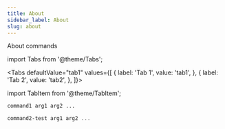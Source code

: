 ```yaml
---
title: About
sidebar_label: About
slug: about
---
```


About commands

import Tabs from '@theme/Tabs';

<Tabs defaultValue="tab1" values={[
  { label: 'Tab 1', value: 'tab1', },
  { label: 'Tab 2', value: 'tab2', },
]}>

import TabItem from '@theme/TabItem';

<TabItem value="tab1">

```bash
command1 arg1 arg2 ...
```

</TabItem>
<TabItem value="tab2">

```powershell
command2-test arg1 arg2 ...
```

</TabItem>

</Tabs>